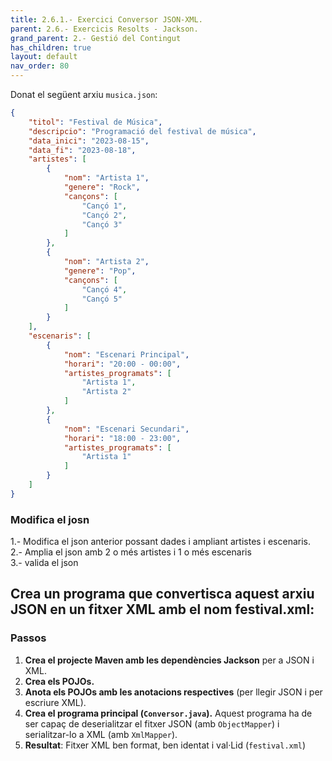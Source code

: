 ```yaml
---
title: 2.6.1.- Exercici Conversor JSON-XML.
parent: 2.6.- Exercicis Resolts - Jackson.
grand_parent: 2.- Gestió del Contingut
has_children: true
layout: default
nav_order: 80
---
```




Donat el següent arxiu `musica.json`:

```json
{
    "titol": "Festival de Música",
    "descripcio": "Programació del festival de música",
    "data_inici": "2023-08-15",
    "data_fi": "2023-08-18",
    "artistes": [
        {
            "nom": "Artista 1",
            "genere": "Rock",
            "cançons": [
                "Cançó 1",
                "Cançó 2",
                "Cançó 3"
            ]
        },
        {
            "nom": "Artista 2",
            "genere": "Pop",
            "cançons": [
                "Cançó 4",
                "Cançó 5"
            ]
        }
    ],
    "escenaris": [
        {
            "nom": "Escenari Principal",
            "horari": "20:00 - 00:00",
            "artistes_programats": [
                "Artista 1",
                "Artista 2"
            ]
        },
        {
            "nom": "Escenari Secundari",
            "horari": "18:00 - 23:00",
            "artistes_programats": [
                "Artista 1"
            ]
        }
    ]
}
```

### Modifica el josn

1.- Modifica el json anterior possant dades i ampliant artistes i escenaris.    
2.- Amplia el json amb 2 o més artistes i 1 o més escenaris    
3.- valida el json    



## Crea un programa que convertisca aquest arxiu JSON en un fitxer XML amb el nom **festival.xml**:

### Passos

1. **Crea el projecte Maven amb les dependències Jackson** per a JSON i XML.
2. **Crea els POJOs.**
3. **Anota els POJOs amb les anotacions respectives** (per llegir JSON i per escriure XML).
4. **Crea el programa principal (`Conversor.java`).** Aquest programa ha de ser capaç de deserialitzar el fitxer JSON (amb `ObjectMapper`) i serialitzar-lo a XML (amb `XmlMapper`).
5. **Resultat**: Fitxer XML ben format, ben identat i val·Lid (`festival.xml`)

